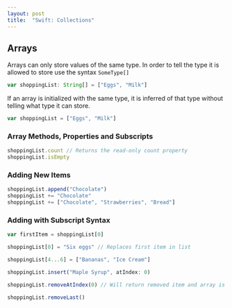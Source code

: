 ```yaml
---
layout: post
title:  "Swift: Collections"
---
```


## Arrays
Arrays can only store values of the same type. In order to tell the type it is allowed to store use the syntax `SomeType[]`

```javascript
var shoppingList: String[] = ["Eggs", "Milk"]
```

If an array is initialized with the same type, it is inferred of that type without telling what type it can store.

```javascript 
var shoppingList = ["Eggs", "Milk"]
```

### Array Methods, Properties and Subscripts

```javascript
shoppingList.count // Returns the read-only count property
shoppingList.isEmpty
```

### Adding New Items
```javascript
shoppingList.append("Chocolate")
shoppingList += "Chocolate"
shoppingList += ["Chocolate", "Strawberries", "Bread"]
```

### Adding with Subscript Syntax
```javascript
var firstItem = shoppingList[0]

shoppingList[0] = "Six eggs" // Replaces first item in list

shoppingList[4...6] = ["Bananas", "Ice Cream"]

shoppingList.insert("Maple Syrup", atIndex: 0)

shoppingList.removeAtIndex(0) // Will return removed item and array is updated so that item at position 1 is now at position 0

shoppingList.removeLast()
```